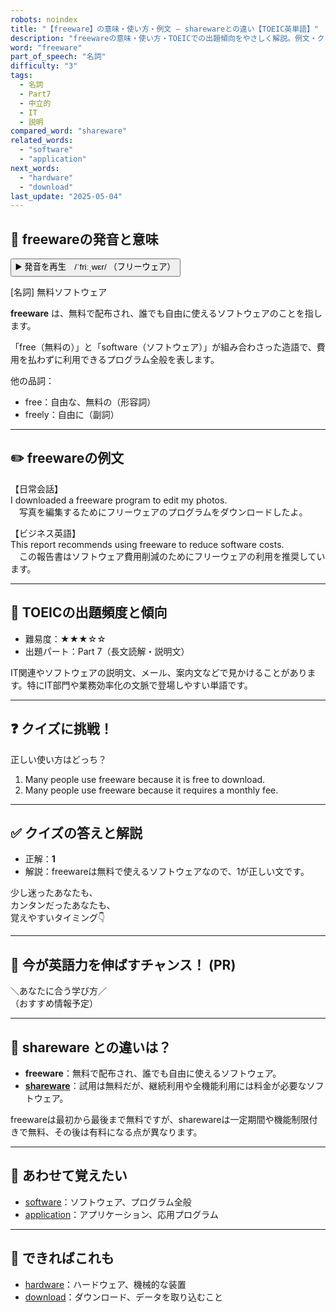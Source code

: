 ```yaml
---
robots: noindex
title: "【freeware】の意味・使い方・例文 ― sharewareとの違い【TOEIC英単語】"
description: "freewareの意味・使い方・TOEICでの出題傾向をやさしく解説。例文・クイズ付きでsharewareとの違いもわかりやすく学べます。"
word: "freeware"
part_of_speech: "名詞"
difficulty: "3"
tags:
  - 名詞
  - Part7
  - 中立的
  - IT
  - 説明
compared_word: "shareware"
related_words:
  - "software"
  - "application"
next_words:
  - "hardware"
  - "download"
last_update: "2025-05-04"
---
```


## 🔰 freewareの発音と意味

<button class="play-audio" onclick="playTTS('freeware')">
  <span class="play-audio-main">
    ▶️ 発音を再生　/ˈfriːˌwɛr/
  </span>
  <span class="play-audio-sub">
    （フリーウェア）
  </span>
</button>

[名詞] 無料ソフトウェア

**freeware** は、無料で配布され、誰でも自由に使えるソフトウェアのことを指します。

「free（無料の）」と「software（ソフトウェア）」が組み合わさった造語で、費用を払わずに利用できるプログラム全般を表します。

他の品詞：  
- free：自由な、無料の（形容詞）
- freely：自由に（副詞）

---

## ✏️ freewareの例文

【日常会話】  
I downloaded a freeware program to edit my photos.  
　写真を編集するためにフリーウェアのプログラムをダウンロードしたよ。

【ビジネス英語】  
This report recommends using freeware to reduce software costs.  
　この報告書はソフトウェア費用削減のためにフリーウェアの利用を推奨しています。

---

## 🎯 TOEICの出題頻度と傾向

- 難易度：★★★☆☆
- 出題パート：Part 7（長文読解・説明文）

IT関連やソフトウェアの説明文、メール、案内文などで見かけることがあります。特にIT部門や業務効率化の文脈で登場しやすい単語です。

---

## ❓ クイズに挑戦！

正しい使い方はどっち？

1. Many people use freeware because it is free to download.  
2. Many people use freeware because it requires a monthly fee.

---

## ✅ クイズの答えと解説

- 正解：**1**
- 解説：freewareは無料で使えるソフトウェアなので、1が正しい文です。

少し迷ったあなたも、  
カンタンだったあなたも、  
覚えやすいタイミング👇️

---

## 🚀 今が英語力を伸ばすチャンス！ (PR)

<div class="info-center">
＼あなたに合う学び方／<br>  
（おすすめ情報予定）
</div>

---

## 🤔  shareware との違いは？

- **freeware**：無料で配布され、誰でも自由に使えるソフトウェア。
- **[shareware](/shareware)**：試用は無料だが、継続利用や全機能利用には料金が必要なソフトウェア。

freewareは最初から最後まで無料ですが、sharewareは一定期間や機能制限付きで無料、その後は有料になる点が異なります。

---

## 🧩 あわせて覚えたい

- [software](/software)：ソフトウェア、プログラム全般
- [application](/application)：アプリケーション、応用プログラム

---

## 📖 できればこれも

- [hardware](/hardware)：ハードウェア、機械的な装置
- [download](/download)：ダウンロード、データを取り込むこと

<!-- cvid: aid31_bid03 -->
